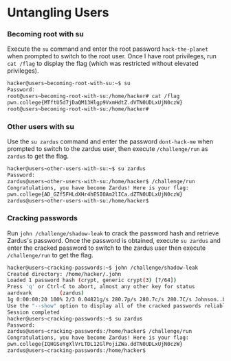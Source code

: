 # Untangling Users

### Becoming root with su
Execute the `su` command and enter the root password `hack-the-planet` when prompted to switch to the root user. Once I have root privileges, run `cat /flag` to display the flag (which was restricted without elevated privileges).
```bash
hacker@users~becoming-root-with-su:~$ su
Password: 
root@users~becoming-root-with-su:/home/hacker# cat /flag
pwn.college{MTftU5d7jDaQM13Hlgp9VxmHdtZ.dVTN0UDLxUjN0czW}
root@users~becoming-root-with-su:/home/hacker# 
```

### Other users with su
Use the `su zardus` command and enter the password `dont-hack-me` when prompted to switch to the zardus user, then execute `/challenge/run` as `zardus` to get the flag.
```bash
hacker@users~other-users-with-su:~$ su zardus
Password: 
zardus@users~other-users-with-su:/home/hacker$ /challenge/run
Congratulations, you have become Zardus! Here is your flag:
pwn.college{AD_GZf5FHLdXHr4hESIOAm2lICa.dZTN0UDLxUjN0czW}
zardus@users~other-users-with-su:/home/hacker$ 
```

### Cracking passwords
Run `john /challenge/shadow-leak` to crack the password hash and retrieve Zardus's password. Once the password is obtained, execute `su zardus` and enter the cracked password to switch to the zardus user then execute `/challenge/run` to get the flag.
```bash
hacker@users~cracking-passwords:~$ john /challenge/shadow-leak
Created directory: /home/hacker/.john
Loaded 1 password hash (crypt, generic crypt(3) [?/64])
Press 'q' or Ctrl-C to abort, almost any other key for status
aardvark         (zardus)
1g 0:00:00:20 100% 2/3 0.04821g/s 280.7p/s 280.7c/s 280.7C/s Johnson..buzz
Use the "--show" option to display all of the cracked passwords reliably
Session completed
hacker@users~cracking-passwords:~$ su zardus
Password: 
zardus@users~cracking-passwords:/home/hacker$ /challenge/run
Congratulations, you have become Zardus! Here is your flag:
pwn.college{IQHGSeYgXlVrLTDL12GlPojiZWa.ddTN0UDLxUjN0czW}
zardus@users~cracking-passwords:/home/hacker$ 
```
